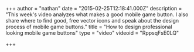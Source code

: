 +++
author = "nathan"
date = "2015-02-25T12:18:41.000Z"
description = "This week's video analyzes what makes a good mobile game button. I also share where to find good, free vector icons and speak about the design process of mobile game buttons."
title = "How to design professional looking mobile game buttons"
type = "video"
videoid = "RppsqFsE0LQ"

+++

